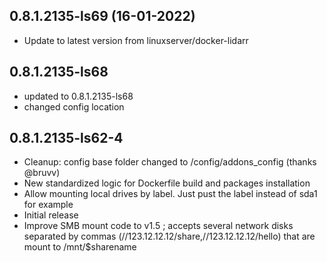 
## 0.8.1.2135-ls69 (16-01-2022)
- Update to latest version from linuxserver/docker-lidarr

## 0.8.1.2135-ls68
- updated to 0.8.1.2135-ls68
- changed config location

## 0.8.1.2135-ls62-4
- Cleanup: config base folder changed to /config/addons_config (thanks @bruvv)
- New standardized logic for Dockerfile build and packages installation
- Allow mounting local drives by label. Just pust the label instead of sda1 for example
- Initial release
- Improve SMB mount code to v1.5 ; accepts several network disks separated by commas (//123.12.12.12/share,//123.12.12.12/hello) that are mount to /mnt/$sharename
